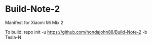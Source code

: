 # Build-Note-2
Manifest for Xiaomi Mi Mix 2

To build: repo init -u https://github.com/hondajohn88/Build-Note-2 -b Tesla-N
